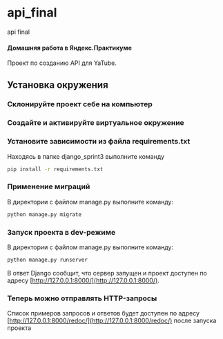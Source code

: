 # api_final
api final

#### Домашняя работа в Яндекс.Практикуме 

Проект по созданию API для YaTube. 

## Установка окружения
### Склонируйте проект себе на компьютер
### Создайте и активируйте виртуальное окружение
### Установите зависимости из файла requirements.txt

Находясь в папке django_sprint3 выполните команду

```bash
pip install -r requirements.txt
```
### Применение миграций

    
В директории с файлом manage.py выполните команду: 

```bash
python manage.py migrate
```
### Запуск проекта в dev-режиме

    
В директории с файлом manage.py выполните команду: 

```bash
python manage.py runserver
```

В ответ Django сообщит, что сервер запущен и проект доступен по адресу [http://127.0.0.1:8000/](http://127.0.0.1:8000/). 

### Теперь можно отправлять HTTP-запросы

Список примеров запросов и ответов будет доступен по адресу [http://127.0.0.1:8000/redoc/](http://127.0.0.1:8000/redoc/) после запуска проекта